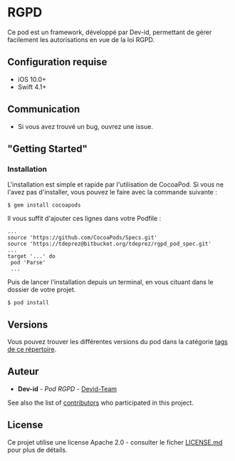 # RGPD

Ce pod est un framework, développé par Dev-id, permettant de gérer facilement les autorisations en vue de la loi RGPD.

## Configuration requise

* iOS 10.0+
* Swift 4.1+

## Communication

* Si vous avez trouvé un bug, ouvrez une issue.

## "Getting Started"

### Installation

L'installation est simple et rapide par l'utilisation de CocoaPod. Si vous ne l'avez pas d'installer, vous pouvez le faire avec la commande suivante : 
```
$ gem install cocoapods
```

Il vous suffit d'ajouter ces lignes dans votre Podfile : 

```
...
source 'https://github.com/CocoaPods/Specs.git'
source 'https://tdeprez@bitbucket.org/tdeprez/rgpd_pod_spec.git'
...
target '...' do
 pod 'Parse'
 ...
```

Puis de lancer l'installation depuis un terminal, en vous cituant dans le dossier de votre projet.

```
$ pod install
```

## Versions

Vous pouvez trouver les différentes versions du pod dans la catégorie [tags de ce répertoire](https://github.com/Devid-Team/RGPD/tags). 

## Auteur

* **Dev-id** - *Pod RGPD* - [Devid-Team](https://github.com/Devid-Team)

See also the list of [contributors](https://github.com/your/project/contributors) who participated in this project.

## License

Ce projet utilise une license Apache 2.0 - consulter le ficher [LICENSE.md](LICENSE.md) pour plus de détails.

